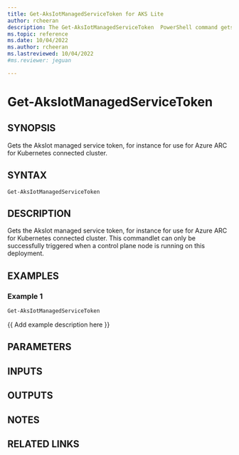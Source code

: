 ```yaml
---
title: Get-AksIotManagedServiceToken for AKS Lite
author: rcheeran
description: The Get-AksIotManagedServiceToken  PowerShell command gets the AksIot managed service token
ms.topic: reference
ms.date: 10/04/2022
ms.author: rcheeran 
ms.lastreviewed: 10/04/2022
#ms.reviewer: jeguan

---
```



# Get-AksIotManagedServiceToken

## SYNOPSIS
Gets the AksIot managed service token, for instance for use for Azure ARC for Kubernetes connected cluster.

## SYNTAX

```
Get-AksIotManagedServiceToken
```

## DESCRIPTION
Gets the AksIot managed service token, for instance for use for Azure ARC for Kubernetes connected cluster.
This commandlet can only be successfully triggered when a control plane node is running on this deployment.

## EXAMPLES

### Example 1
```powershell
Get-AksIotManagedServiceToken
```

{{ Add example description here }}

## PARAMETERS

## INPUTS

## OUTPUTS

## NOTES

## RELATED LINKS
